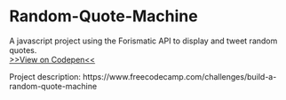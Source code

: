 # Random-Quote-Machine
A javascript project using the Forismatic API to display and tweet random quotes. 
<br>[>>View on Codepen<<](http://codepen.io/segao/full/BQWqqX) 
<p>Project description: https://www.freecodecamp.com/challenges/build-a-random-quote-machine</p>

